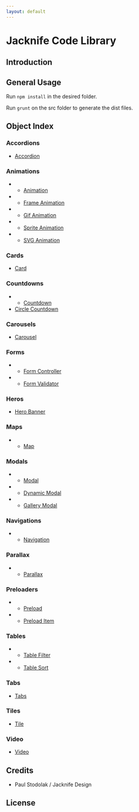 ```yaml
---
layout: default
---
```


# Jacknife Code Library

## Introduction

## General Usage
Run `npm install` in the desired folder.

Run `grunt` on the src folder to generate the dist files.

## Object Index
### Accordions
- [Accordion](accordion)

### Animations
- * [Animation](animation)
- * [Frame Animation](animation.frame)
- * [Gif Animation](animation.gifs)
- * [Sprite Animation](animation.sprite)
- * [SVG Animation](animation.svgs)

### Cards
- [Card](card)

### Countdowns
- * [Countdown](countdown)
- [Circle Countdown](countdown.circle)

### Carousels
- [Carousel](carousel)

### Forms
- * [Form Controller](form.controller)
- * [Form Validator](form.validator)

### Heros
- [Hero Banner](hero)

### Maps
- * [Map](map)

### Modals
- * [Modal](modal)
- * [Dynamic Modal](modal.dynamic)
- * [Gallery Modal](modal.gallery)

### Navigations
- * [Navigation](navigation)

### Parallax
- * [Parallax](parallax)

### Preloaders
- * [Preload](preload)
- * [Preload Item](preload.item)

### Tables
- * [Table Filter](table.filter)
- * [Table Sort](table.sort)

### Tabs
- [Tabs](tabs.controller)

### Tiles
- [Tile](tile)

### Video
- [Video](video)

## Credits
- Paul Stodolak / Jacknife Design

## License